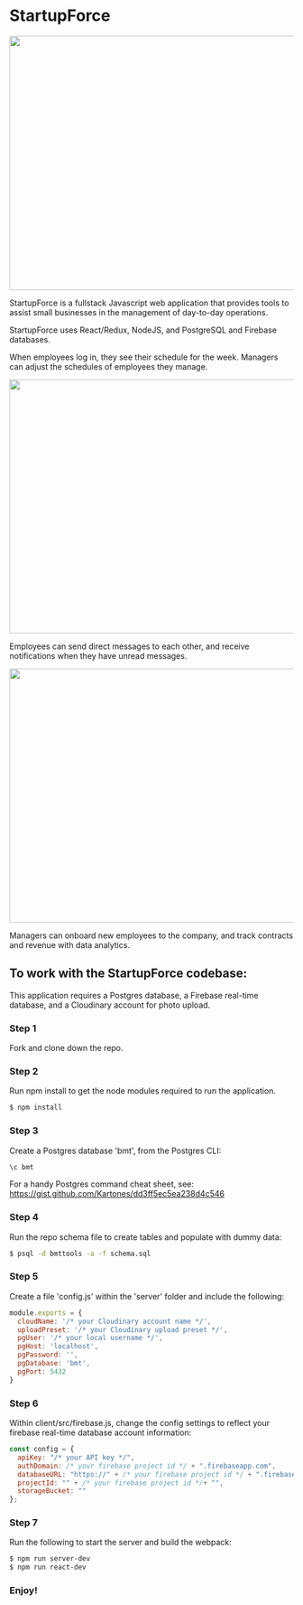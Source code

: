 # StartupForce

<img src="https://drive.google.com/uc?export=view&id=1JdKCI7_mXIgxuyNgxBvlXpEtO2HRwqUp" width="800" height="450">

StartupForce is a fullstack Javascript web application that provides tools to assist small businesses in the management of day-to-day operations.

StartupForce uses React/Redux, NodeJS, and PostgreSQL and Firebase databases.

When employees log in, they see their schedule for the week.  Managers can adjust the schedules of employees they manage.

<img src="https://drive.google.com/uc?export=view&id=1UD9lMDKqyoDwbYf_z962nUXsfdq9V2zn" width="800" height="450">

Employees can send direct messages to each other, and receive notifications when they have unread messages.

<img src="https://drive.google.com/uc?export=view&id=1GiQj5p0k4vTc9XVXgG9Hm4xZpXPDZxHN" width="800" height="450">

Managers can onboard new employees to the company, and track contracts and revenue with data analytics.


## To work with the StartupForce codebase:
This application requires a Postgres database, a Firebase real-time database, and a Cloudinary account for photo upload.

### Step 1
Fork and clone down the repo.

### Step 2
Run npm install to get the node modules required to run the application.

```sh
$ npm install
```

### Step 3
Create a Postgres database 'bmt', from the Postgres CLI:

```sh
\c bmt
```

For a handy Postgres command cheat sheet, see:
https://gist.github.com/Kartones/dd3ff5ec5ea238d4c546

### Step 4
Run the repo schema file to create tables and populate with dummy data:

```sh
$ psql -d bmttools -a -f schema.sql
```
### Step 5

Create a file 'config.js' within the 'server' folder and include the following:

```js
module.exports = {
  cloudName: '/* your Cloudinary account name */',
  uploadPreset: '/* your Cloudinary upload preset */',
  pgUser: '/* your local username */',
  pgHost: 'localhost',
  pgPassword: '',
  pgDatabase: 'bmt',
  pgPort: 5432
}
```
### Step 6

Within client/src/firebase.js, change the config settings to reflect your firebase real-time database account information:

```js
const config = {
  apiKey: "/* your API key */",
  authDomain: /* your firebase project id */ + ".firebaseapp.com",
  databaseURL: "https://" + /* your firebase project id */ + ".firebaseio.com",
  projectId: "" + /* your firebase project id */+ "",
  storageBucket: ""
};
```

### Step 7
Run the following to start the server and build the webpack:

```sh
$ npm run server-dev
$ npm run react-dev
```
### Enjoy!
